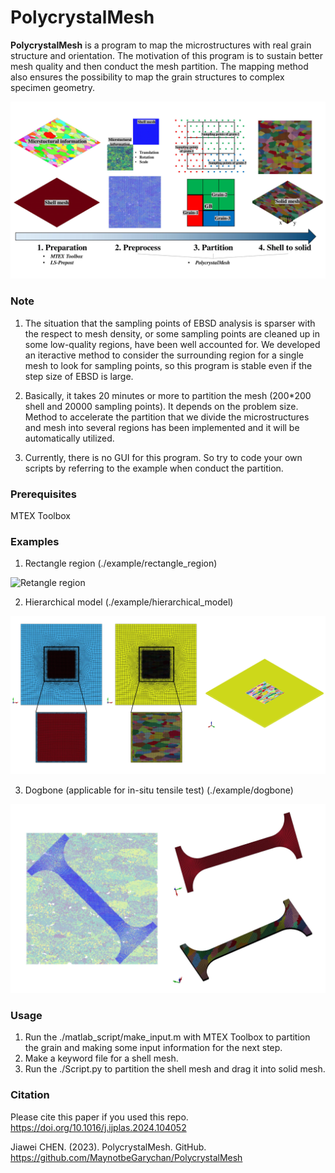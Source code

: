 # PolycrystalMesh
**PolycrystalMesh** is a program to map the microstructures with 
real grain structure and orientation.
The motivation of this program is to sustain better mesh quality and 
then conduct the mesh partition.
The mapping method also ensures the possibility to map the grain structures to
complex specimen geometry.

![intro](./web/intro.jpg)

### Note
1. The situation that the sampling points of EBSD analysis is sparser 
with the respect to mesh density, or some sampling points are cleaned up in some low-quality
regions, have been well accounted for.
We developed an iteractive method to consider the surrounding region for a single mesh to look for 
sampling points, so this program is stable even if the step size of EBSD is large.

2. Basically, it takes 20 minutes or more to partition the mesh 
(200*200 shell and 20000 sampling points). It depends on the problem size.
Method to accelerate the partition that we divide the microstructures and mesh into several regions
has been implemented and it will be automatically utilized.

3. Currently, there is no GUI for this program. So try to code your own scripts by referring to
the example when conduct the partition.

### Prerequisites
MTEX Toolbox

### Examples
1. Rectangle region (./example/rectangle_region)

![Retangle region](./web/example_rectangle_region.jpg)

2. Hierarchical model (./example/hierarchical_model)

![Hierachical_model](./web/example_hierarchical_model.jpg)

3. Dogbone (applicable for in-situ tensile test) (./example/dogbone)

![Dogbone](./web/example_dogbone.jpg)

### Usage
1. Run the ./matlab_script/make_input.m with MTEX Toolbox to 
partition the grain and making some input information for the next step.
2. Make a keyword file for a shell mesh.
3. Run the ./Script.py to partition the shell mesh and drag it into
solid mesh.

### Citation
Please cite this paper if you used this repo.
https://doi.org/10.1016/j.ijplas.2024.104052

Jiawei CHEN. (2023). PolycrystalMesh. GitHub. https://github.com/MaynotbeGarychan/PolycrystalMesh
